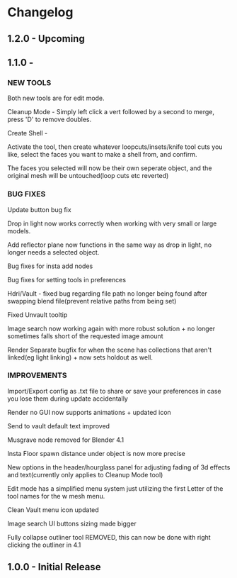 <h1> Changelog </h1>

<h2>1.2.0 - Upcoming</h2>



<h2>1.1.0 -</h2>

### NEW TOOLS

Both new tools are for edit mode.

Cleanup Mode - Simply left click a vert followed by a second to merge, press 'D' to remove doubles. 

Create Shell - 

Activate the tool, then create whatever loopcuts/insets/knife tool cuts you like, select the faces you want to make a shell from, and confirm. 

The faces you selected will now be their own seperate object, and the original mesh will be untouched(loop cuts etc reverted)

### BUG FIXES

Update button bug fix

Drop in light now works correctly when working with very small or large models.

Add reflector plane now functions in the same way as drop in light, no longer needs a selected object.

Bug fixes for insta add nodes

Bug fixes for setting tools in preferences

Hdri/Vault - fixed bug regarding file path no longer being found after swapping blend file(prevent relative paths from being set)

Fixed Unvault tooltip 

Image search now working again with more robust solution + no longer sometimes falls short of the requested image amount

Render Separate bugfix for when the scene has collections that aren't linked(eg light linking) + now sets holdout as well.

### IMPROVEMENTS

Import/Export config as .txt file to share or save your preferences in case you lose them during update accidentally

Render no GUI now supports animations + updated icon 

Send to vault default text improved

Musgrave node removed for Blender 4.1

Insta Floor spawn distance under object is now more precise

New options in the header/hourglass panel for adjusting fading of 3d effects and text(currently only applies to Cleanup Mode tool)

Edit mode has a simplified menu system just utilizing the first Letter of the tool names for the w mesh menu.

Clean Vault menu icon updated

Image search UI buttons sizing made bigger

Fully collapse outliner tool REMOVED, this can now be done with right clicking the outliner in 4.1


<h2>1.0.0 - Initial Release</h2>

